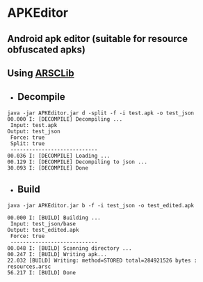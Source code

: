 # APKEditor
## Android apk editor (suitable for resource obfuscated apks)
## Using [ARSCLib](https://github.com/REAndroid/ARSCLib)
* ## Decompile

```console
java -jar APKEditor.jar d -split -f -i test.apk -o test_json
00.000 I: [DECOMPILE] Decompiling ...
 Input: test.apk
Output: test_json
 Force: true
 Split: true
 ---------------------------- 
00.036 I: [DECOMPILE] Loading ...
00.129 I: [DECOMPILE] Decompiling to json ...
30.093 I: [DECOMPILE] Done
```
* ## Build

```console
java -jar APKEditor.jar b -f -i test_json -o test_edited.apk

00.000 I: [BUILD] Building ...
 Input: test_json/base
Output: test_edited.apk
 Force: true
 ---------------------------- 
00.048 I: [BUILD] Scanning directory ...
00.247 I: [BUILD] Writing apk...
22.032 [BUILD] Writing: method=STORED total=284921526 bytes : resources.arsc              
56.217 I: [BUILD] Done
```